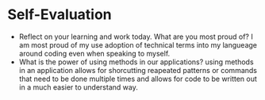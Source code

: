 # Self-Evaluation

- Reflect on your learning and work today. What are you most proud of?
    I am most proud of my use adoption of technical terms into my langueage around coding even when speaking to myself.
- What is the power of using methods in our applications?
    using methods in an application allows for shorcutting reapeated patterns or commands that need to be done multiple times and allows for code to be written out in a much easier to understand way.